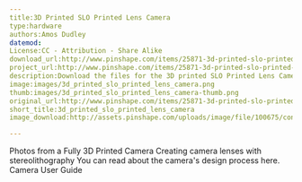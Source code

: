 ```yaml
---
title:3D Printed SLO Printed Lens Camera
type:hardware
authors:Amos Dudley
datemod:
License:CC - Attribution - Share Alike
download_url:http://www.pinshape.com/items/25871-3d-printed-slo-printed-lens-camera/download/25871
project_url:http://www.pinshape.com/items/25871-3d-printed-slo-printed-lens-camera
description:Download the files for the 3D printed SLO Printed Lens Camera by Amos Dudley
image:images/3d_printed_slo_printed_lens_camera.png
thumb:images/3d_printed_slo_printed_lens_camera-thumb.png
original_url:http://www.pinshape.com/items/25871-3d-printed-slo-printed-lens-camera
short_title:3d_printed_slo_printed_lens_camera
image_download:http://assets.pinshape.com/uploads/image/file/100675/container_slo-printed-lens-camera-3d-printing-100675.jpg

---
```

Photos from a Fully 3D Printed Camera Creating camera lenses with stereolithography You can read about the camera's design process here. Camera User Guide